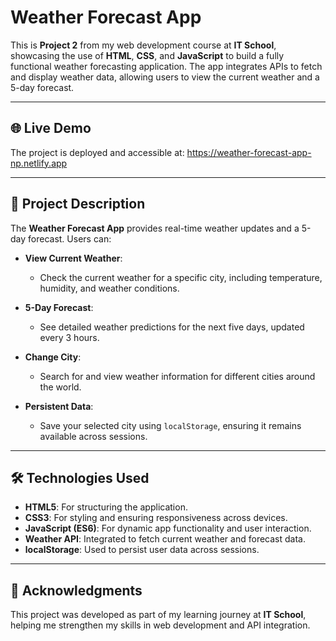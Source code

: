 # **Weather Forecast App**

This is **Project 2** from my web development course at **IT School**, showcasing the use of **HTML**, **CSS**, and **JavaScript** to build a fully functional weather forecasting application. The app integrates APIs to fetch and display weather data, allowing users to view the current weather and a 5-day forecast.

---

## 🌐 **Live Demo**

The project is deployed and accessible at: https://weather-forecast-app-np.netlify.app

---

## 📜 **Project Description**

The **Weather Forecast App** provides real-time weather updates and a 5-day forecast. Users can:

- **View Current Weather**:
  - Check the current weather for a specific city, including temperature, humidity, and weather conditions.

- **5-Day Forecast**:
  - See detailed weather predictions for the next five days, updated every 3 hours.

- **Change City**:
  - Search for and view weather information for different cities around the world.

- **Persistent Data**:
  - Save your selected city using `localStorage`, ensuring it remains available across sessions.

---

## 🛠️ **Technologies Used**

- **HTML5**: For structuring the application.
- **CSS3**: For styling and ensuring responsiveness across devices.
- **JavaScript (ES6)**: For dynamic app functionality and user interaction.
- **Weather API**: Integrated to fetch current weather and forecast data.
- **localStorage**: Used to persist user data across sessions.

---

## 🤝 **Acknowledgments**

This project was developed as part of my learning journey at **IT School**, helping me strengthen my skills in web development and API integration.
